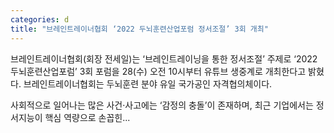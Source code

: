 ```yaml
---
categories: d
title: "브레인트레이너협회 ‘2022 두뇌훈련산업포럼 정서조절’ 3회 개최"
---
```

브레인트레이너협회(회장 전세일)는 ‘브레인트레이닝을 통한 정서조절’ 주제로 ‘2022 두뇌훈련산업포럼’ 3회 포럼을 28(수) 오전 10시부터 유튜브 생중계로 개최한다고 밝혔다. 브레인트레이너협회는 두뇌훈련 분야 유일 국가공인 자격협의체이다.

사회적으로 일어나는 많은 사건·사고에는 ‘감정의 충돌’이 존재하며, 최근 기업에서는 정서지능이 핵심 역량으로 손꼽힌...